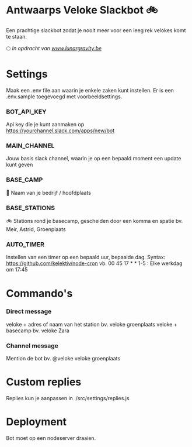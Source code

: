 # Antwaarps Veloke Slackbot :bike:
Een prachtige slackbot zodat je nooit meer voor een leeg rek velokes komt te staan.

:full_moon: *In opdracht van www.lunargravity.be*

# Settings
Maak een .env file aan waarin je enkele zaken kunt instellen. Er is een .env.sample toegevoegd met voorbeeldsettings.

### BOT_API_KEY
Api key die je kunt aanmaken op https://yourchannel.slack.com/apps/new/bot

### MAIN_CHANNEL
Jouw basis slack channel, waarin je op een bepaald moment een update kunt geven

### BASE_CAMP
:office: Naam van je bedrijf / hoofdplaats

### BASE_STATIONS
:bike: Stations rond je basecamp, gescheiden door een komma en spatie
bv. Meir, Astrid, Groenplaats

### AUTO_TIMER
Instellen van een timer op een bepaald uur, bepaalde dag. Syntax: https://github.com/kelektiv/node-cron
vb. 00 45 17 * * 1-5 : Elke werkdag om 17:45

# Commando's
### Direct message
veloke + adres of naam van het station bv. veloke groenplaats
veloke + basecamp bv. veloke Zara

### Channel message
Mention de bot bv. @veloke veloke groenplaats

# Custom replies
Replies kun je aanpassen in ./src/settings/replies.js

# Deployment
Bot moet op een nodeserver draaien.
